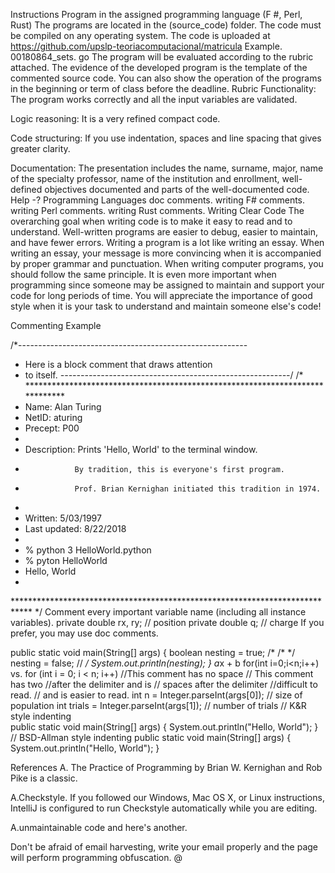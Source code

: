 Instructions
Program in the assigned programming language (F #, Perl, Rust)
The programs are located in the (source_code) folder.
The code must be compiled on any operating system.
The code is uploaded at https://github.com/upslp-teoriacomputacional/matricula
Example. 00180864_sets. go
The program will be evaluated according to the rubric attached.
The evidence of the developed program is the template of the commented source code.
You can also show the operation of the programs in the beginning or term of class before the deadline.
Rubric
Functionality:
The program works correctly and all the input variables are validated.

Logic reasoning:
It is a very refined compact code.

Code structuring:
If you use indentation, spaces and line spacing that gives greater clarity.

Documentation:
The presentation includes the name, surname, major, name of the specialty professor, name of the institution and enrollment, well-defined objectives documented and parts of the well-documented code.
Help -?
Programming Languages doc comments.
writing F# comments.
writing Perl comments.
writing Rust comments.
Writing Clear Code
The overarching goal when writing code is to make it easy to read and to understand. Well-written programs are easier to debug, easier to maintain, and have fewer errors. Writing a program is a lot like writing an essay. When writing an essay, your message is more convincing when it is accompanied by proper grammar and punctuation. When writing computer programs, you should follow the same principle. It is even more important when programming since someone may be assigned to maintain and support your code for long periods of time. You will appreciate the importance of good style when it is your task to understand and maintain someone else's code!

Commenting
Example

/*---------------------------------------------------------
 *  Here is a block comment that draws attention
 *  to itself.
 *---------------------------------------------------------*/
/* *****************************************************************************
 *  Name:    Alan Turing
 *  NetID:   aturing
 *  Precept: P00
 *
 *  Description:  Prints 'Hello, World' to the terminal window.
 *                By tradition, this is everyone's first program.
 *                Prof. Brian Kernighan initiated this tradition in 1974.
 *
 *  Written:       5/03/1997
 *  Last updated:  8/22/2018
 *
 *  % python 3 HelloWorld.python
 *  % pyton HelloWorld
 *  Hello, World
 *
 **************************************************************************** */
Comment every important variable name (including all instance variables).
private double rx, ry;    //  position
private double q;         //  charge
If you prefer, you may use doc comments.

public static void main(String[] args) { 
   boolean nesting = true;
   /* /* */ nesting = false; // */ 
   System.out.println(nesting);
} 
a*x + b
for(int i=0;i<n;i++)    vs.      for (int i = 0; i < n; i++)
    //This comment has no space           //  This comment has two 
    //after the delimiter and is          //  spaces after the delimiter
    //difficult to read.                  //  and is easier to read.
int n      = Integer.parseInt(args[0]);      //  size of population
int trials = Integer.parseInt(args[1]);      //  number of trials
//  K&R style indenting                   
public static void  main(String[] args) {
    System.out.println("Hello, World");
}
//  BSD-Allman style indenting
public static void main(String[] args)
{
System.out.println("Hello, World");
}

References
A. The Practice of Programming by Brian W. Kernighan and Rob Pike is a classic.

A.Checkstyle. If you followed our Windows, Mac OS X, or Linux instructions, IntelliJ is configured to run Checkstyle automatically while you are editing.

A.unmaintainable code and here's another.

Don't be afraid of email harvesting, write your email properly and the page will perform programming obfuscation.
@
